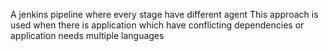 A jenkins pipeline where every stage have different agent
This approach is used when there is application which have conflicting dependencies or application needs multiple languages